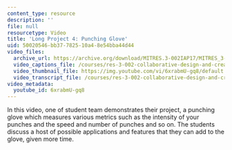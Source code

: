 ```yaml
---
content_type: resource
description: ''
file: null
resourcetype: Video
title: 'Long Project 4: Punching Glove'
uid: 50020546-bb37-7825-10a4-8e54bba44d44
video_files:
  archive_url: https://archive.org/download/MITRES.3-002IAP17/MITRES_3-002IAP17_Long_Project_5_300k.mp4
  video_captions_file: /courses/res-3-002-collaborative-design-and-creative-expression-with-arduino-microcontrollers-january-iap-2017/05d975629e3c58f2947daf4c10199ee5_6xrabmU-gq8.vtt
  video_thumbnail_file: https://img.youtube.com/vi/6xrabmU-gq8/default.jpg
  video_transcript_file: /courses/res-3-002-collaborative-design-and-creative-expression-with-arduino-microcontrollers-january-iap-2017/3b9e7354085ccbc3e85f3be53131b489_6xrabmU-gq8.pdf
video_metadata:
  youtube_id: 6xrabmU-gq8
---
```


In this video, one of student team demonstrates their project, a punching glove which measures various metrics such as the intensity of your punches and the speed and number of punches and so on. The students discuss a host of possible applications and features that they can add to the glove, given more time.